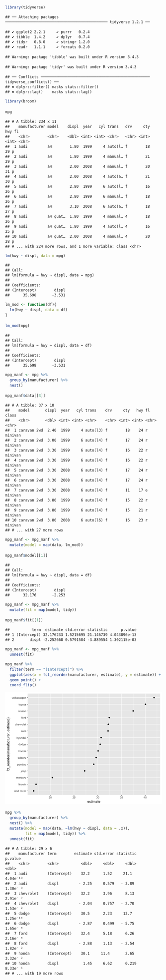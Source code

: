
``` r
library(tidyverse)
```

    ## ── Attaching packages ────────────────────────────────────────────── tidyverse 1.2.1 ──

    ## ✔ ggplot2 2.2.1     ✔ purrr   0.2.4
    ## ✔ tibble  1.4.2     ✔ dplyr   0.7.4
    ## ✔ tidyr   0.8.0     ✔ stringr 1.2.0
    ## ✔ readr   1.1.1     ✔ forcats 0.2.0

    ## Warning: package 'tibble' was built under R version 3.4.3

    ## Warning: package 'tidyr' was built under R version 3.4.3

    ## ── Conflicts ───────────────────────────────────────────────── tidyverse_conflicts() ──
    ## ✖ dplyr::filter() masks stats::filter()
    ## ✖ dplyr::lag()    masks stats::lag()

``` r
library(broom)

mpg
```

    ## # A tibble: 234 x 11
    ##    manufacturer model    displ  year   cyl trans   drv     cty   hwy fl   
    ##    <chr>        <chr>    <dbl> <int> <int> <chr>   <chr> <int> <int> <chr>
    ##  1 audi         a4        1.80  1999     4 auto(l… f        18    29 p    
    ##  2 audi         a4        1.80  1999     4 manual… f        21    29 p    
    ##  3 audi         a4        2.00  2008     4 manual… f        20    31 p    
    ##  4 audi         a4        2.00  2008     4 auto(a… f        21    30 p    
    ##  5 audi         a4        2.80  1999     6 auto(l… f        16    26 p    
    ##  6 audi         a4        2.80  1999     6 manual… f        18    26 p    
    ##  7 audi         a4        3.10  2008     6 auto(a… f        18    27 p    
    ##  8 audi         a4 quat…  1.80  1999     4 manual… 4        18    26 p    
    ##  9 audi         a4 quat…  1.80  1999     4 auto(l… 4        16    25 p    
    ## 10 audi         a4 quat…  2.00  2008     4 manual… 4        20    28 p    
    ## # ... with 224 more rows, and 1 more variable: class <chr>

``` r
lm(hwy ~ displ, data = mpg)
```

    ## 
    ## Call:
    ## lm(formula = hwy ~ displ, data = mpg)
    ## 
    ## Coefficients:
    ## (Intercept)        displ  
    ##      35.698       -3.531

``` r
lm_mod <- function(df){
  lm(hwy ~ displ, data = df)
}

lm_mod(mpg)
```

    ## 
    ## Call:
    ## lm(formula = hwy ~ displ, data = df)
    ## 
    ## Coefficients:
    ## (Intercept)        displ  
    ##      35.698       -3.531

``` r
mpg_manf <- mpg %>% 
  group_by(manufacturer) %>% 
  nest()

mpg_manf$data[[3]]
```

    ## # A tibble: 37 x 10
    ##    model       displ  year   cyl trans    drv     cty   hwy fl    class  
    ##    <chr>       <dbl> <int> <int> <chr>    <chr> <int> <int> <chr> <chr>  
    ##  1 caravan 2wd  2.40  1999     4 auto(l3) f        18    24 r     minivan
    ##  2 caravan 2wd  3.00  1999     6 auto(l4) f        17    24 r     minivan
    ##  3 caravan 2wd  3.30  1999     6 auto(l4) f        16    22 r     minivan
    ##  4 caravan 2wd  3.30  1999     6 auto(l4) f        16    22 r     minivan
    ##  5 caravan 2wd  3.30  2008     6 auto(l4) f        17    24 r     minivan
    ##  6 caravan 2wd  3.30  2008     6 auto(l4) f        17    24 r     minivan
    ##  7 caravan 2wd  3.30  2008     6 auto(l4) f        11    17 e     minivan
    ##  8 caravan 2wd  3.80  1999     6 auto(l4) f        15    22 r     minivan
    ##  9 caravan 2wd  3.80  1999     6 auto(l4) f        15    21 r     minivan
    ## 10 caravan 2wd  3.80  2008     6 auto(l6) f        16    23 r     minivan
    ## # ... with 27 more rows

``` r
mpg_manf <- mpg_manf %>% 
  mutate(model = map(data, lm_mod))

mpg_manf$model[[1]]
```

    ## 
    ## Call:
    ## lm(formula = hwy ~ displ, data = df)
    ## 
    ## Coefficients:
    ## (Intercept)        displ  
    ##      32.176       -2.253

``` r
mpg_manf <- mpg_manf %>% 
  mutate(fit = map(model, tidy))

mpg_manf$fit[[1]]
```

    ##          term  estimate std.error statistic      p.value
    ## 1 (Intercept) 32.176233 1.5215695 21.146739 4.043896e-13
    ## 2       displ -2.252668 0.5791584 -3.889554 1.302115e-03

``` r
mpg_manf <- mpg_manf %>% 
  unnest(fit)
```

``` r
mpg_manf %>%
  filter(term == "(Intercept)") %>% 
  ggplot(aes(x = fct_reorder(manufacturer, estimate), y = estimate)) +
  geom_point() +
  coord_flip()
```

![](list_columns_files/figure-markdown_github/unnamed-chunk-2-1.png)

``` r
mpg %>%
  group_by(manufacturer) %>% 
  nest() %>% 
  mutate(model = map(data, ~lm(hwy ~ displ, data = .x)),
         fit = map(model, tidy)) %>% 
  unnest(fit)
```

    ## # A tibble: 29 x 6
    ##    manufacturer term        estimate std.error statistic           p.value
    ##    <chr>        <chr>          <dbl>     <dbl>     <dbl>             <dbl>
    ##  1 audi         (Intercept)    32.2      1.52     21.1            4.04e⁻¹³
    ##  2 audi         displ         - 2.25     0.579   - 3.89           1.30e⁻ ³
    ##  3 chevrolet    (Intercept)    32.2      3.96      8.13           2.91e⁻ ⁷
    ##  4 chevrolet    displ         - 2.04     0.757   - 2.70           1.53e⁻ ²
    ##  5 dodge        (Intercept)    30.5      2.23     13.7            1.25e⁻¹⁵
    ##  6 dodge        displ         - 2.87     0.499   - 5.75           1.65e⁻ ⁶
    ##  7 ford         (Intercept)    32.4      5.18      6.26           2.16e⁻ ⁶
    ##  8 ford         displ         - 2.88     1.13    - 2.54           1.82e⁻ ²
    ##  9 honda        (Intercept)    30.1     11.4       2.65           3.32e⁻ ²
    ## 10 honda        displ           1.45     6.62      0.219          8.33e⁻ ¹
    ## # ... with 19 more rows
